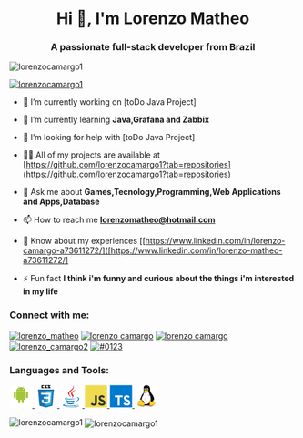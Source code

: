 <h1 align="center">Hi 👋, I'm Lorenzo Matheo</h1>
<h3 align="center">A passionate full-stack developer from Brazil</h3>

<p align="left"> <img src="https://komarev.com/ghpvc/?username=lorenzocamargo1&label=Profile%20views&color=0e75b6&style=flat" alt="lorenzocamargo1" /> </p>

<p align="left"> <a href="https://github.com/ryo-ma/github-profile-trophy"><img src="https://github-profile-trophy.vercel.app/?username=lorenzocamargo1" alt="lorenzocamargo1" /></a> </p>


- 🔭 I’m currently working on [toDo Java Project]

- 🌱 I’m currently learning **Java,Grafana and Zabbix**

- 🤝 I’m looking for help with [toDo Java Project]

- 👨‍💻 All of my projects are available at [https://github.com/lorenzocamargo1?tab=repositories](https://github.com/lorenzocamargo1?tab=repositories)

- 💬 Ask me about **Games,Tecnology,Programming,Web Applications and Apps,Database**

- 📫 How to reach me **lorenzomatheo@hotmail.com**

- 📄 Know about my experiences [[https://www.linkedin.com/in/lorenzo-camargo-a73611272/]([https://www.linkedin.com/in/lorenzo-matheo-a73611272/]

- ⚡ Fun fact **I think i'm funny and curious about the things i'm interested in my life**

<h3 align="left">Connect with me:</h3>
<p align="left">
<a href="https://twitter.com/lorenzo_matheo" target="blank"><img align="center" src="https://raw.githubusercontent.com/rahuldkjain/github-profile-readme-generator/master/src/images/icons/Social/twitter.svg" alt="lorenzo_matheo" height="30" width="40" /></a>
<a href="https://linkedin.com/in/lorenzo camargo" target="blank"><img align="center" src="https://raw.githubusercontent.com/rahuldkjain/github-profile-readme-generator/master/src/images/icons/Social/linked-in-alt.svg" alt="lorenzo camargo" height="30" width="40" /></a>
<a href="https://fb.com/lorenzo camargo" target="blank"><img align="center" src="https://raw.githubusercontent.com/rahuldkjain/github-profile-readme-generator/master/src/images/icons/Social/facebook.svg" alt="lorenzo camargo" height="30" width="40" /></a>
<a href="https://instagram.com/lorenzo_camargo2" target="blank"><img align="center" src="https://raw.githubusercontent.com/rahuldkjain/github-profile-readme-generator/master/src/images/icons/Social/instagram.svg" alt="lorenzo_camargo2" height="30" width="40" /></a>
<a href="https://discord.gg/#0123" target="blank"><img align="center" src="https://raw.githubusercontent.com/rahuldkjain/github-profile-readme-generator/master/src/images/icons/Social/discord.svg" alt="#0123" height="30" width="40" /></a>
</p>

<h3 align="left">Languages and Tools:</h3>
<p align="left"> <a href="https://developer.android.com" target="_blank" rel="noreferrer"> <img src="https://raw.githubusercontent.com/devicons/devicon/master/icons/android/android-original-wordmark.svg" alt="android" width="40" height="40"/> </a> <a href="https://www.w3schools.com/css/" target="_blank" rel="noreferrer"> <img src="https://raw.githubusercontent.com/devicons/devicon/master/icons/css3/css3-original-wordmark.svg" alt="css3" width="40" height="40"/> </a> <a href="https://www.java.com" target="_blank" rel="noreferrer"> <img src="https://raw.githubusercontent.com/devicons/devicon/master/icons/java/java-original.svg" alt="java" width="40" height="40"/> </a> <a href="https://developer.mozilla.org/en-US/docs/Web/JavaScript" target="_blank" rel="noreferrer"> <img src="https://raw.githubusercontent.com/devicons/devicon/master/icons/javascript/javascript-original.svg" alt="javascript" width="40" height="40"/> </a> <a href="https://www.typescriptlang.org/docs/handbook/typescript-from-scratch.html" target="_blank" rel="noreferrer"> <img src="https://raw.githubusercontent.com/devicons/devicon/master/icons/typescript/typescript-original.svg" alt="typescript" width="40" height="40"/> </a> <a href="https://www.linux.org/" target="_blank" rel="noreferrer"> <img src="https://raw.githubusercontent.com/devicons/devicon/master/icons/linux/linux-original.svg" alt="linux" width="40" height="40"/> </a> </p>

<p><img align="left" src="https://github-readme-stats.vercel.app/api/top-langs?username=lorenzocamargo1&show_icons=true&locale=en&layout=compact" alt="lorenzocamargo1" /></p>

<p>&nbsp;<img align="center" src="https://github-readme-stats.vercel.app/api?username=lorenzocamargo1&show_icons=true&locale=en" alt="lorenzocamargo1" /></p>


